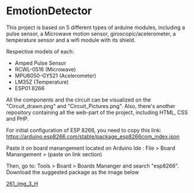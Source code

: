 # EmotionDetector
This project is based on 5 different types of arduine modules, including a pulse sensor, a Microwave motion sensor, giroscopic/acelerometer, a temperature sensor and a wifi module with its shield.

Respective models of each:

- Amped Pulse Sensor
- RCWL-0516 (Microwave)
- MPU6050-GY521 (Acelerometer)
- LM35Z (Temperature)
- ESP01 8266

All the components and the circuit can be visualized on the "Circuit_drawn.png" and "Circuit_Pictures.png". Also, there's another repository containing all the web-part of the project, including HTML, CSS and PHP.

For initial configuration of ESP 8266, you need to copy this link: https://arduino.esp8266.com/stable/package_esp8266com_index.json

Paste it on board manangement located on Arduino Ide <path>: File > Board Manangement > (paste on link section)
  
 Then, go to: Tools > Board > Boards Mananger and search "esp8266". Download the suggested package as the image below
  
  [261_img_3_H](https://user-images.githubusercontent.com/77580555/173907246-41cd2f4e-0e15-4acc-9442-762b194913a3.png)
